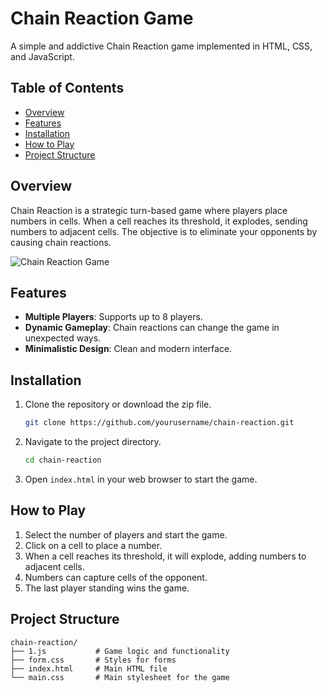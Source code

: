 # Chain Reaction Game

A simple and addictive Chain Reaction game implemented in HTML, CSS, and JavaScript.

## Table of Contents

- [Overview](#overview)
- [Features](#features)
- [Installation](#installation)
- [How to Play](#how-to-play)
- [Project Structure](#project-structure)


## Overview

Chain Reaction is a strategic turn-based game where players place numbers in cells. When a cell reaches its threshold, it explodes, sending numbers to adjacent cells. The objective is to eliminate your opponents by causing chain reactions.

![Chain Reaction Game]([link-to-screenshot.png](https://github.com/user-attachments/assets/b7cebff7-4362-415b-96b0-2fbec61cf541))

## Features

- **Multiple Players**: Supports up to 8 players.
- **Dynamic Gameplay**: Chain reactions can change the game in unexpected ways.
- **Minimalistic Design**: Clean and modern interface.


## Installation

1. Clone the repository or download the zip file.

   ```bash
   git clone https://github.com/yourusername/chain-reaction.git
   ```

2. Navigate to the project directory.

   ```bash
   cd chain-reaction
   ```

3. Open `index.html` in your web browser to start the game.

## How to Play

1. Select the number of players and start the game.
2. Click on a cell to place a number.
3. When a cell reaches its threshold, it will explode, adding numbers to adjacent cells.
4. Numbers can capture cells of the opponent.
5. The last player standing wins the game.

## Project Structure

```
chain-reaction/
├── 1.js           # Game logic and functionality
├── form.css       # Styles for forms
├── index.html     # Main HTML file
└── main.css       # Main stylesheet for the game
```

#
